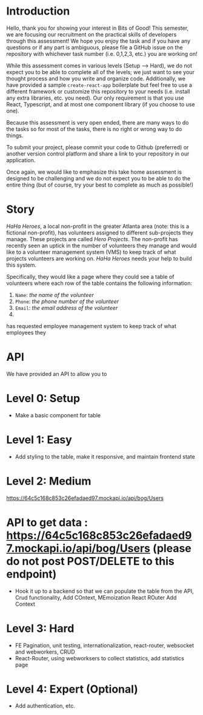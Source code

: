# Introduction 
Hello, thank you for showing your interest in Bits of Good! This semester, we are focusing our recruitment on the practical skills of developers through this assessment! We hope you enjoy the task and if you have any questions or if any part is ambiguous, please file a GitHub issue on the repository with whichever task number (i.e. 0,1,2,3, etc.) you are working on!

While this assessment comes in various levels (Setup --> Hard), we do not expect you to be able to complete all of the levels; we just want to see your thought process and how you write and organize code. Additionally, we have provided a sample `create-react-app` boilerplate but feel free to use a different framework or customize this repository to your needs (i.e. install any extra libraries, etc. you need). Our only requirement is that you use React, Typescript, and at most one component library (if you choose to use one).

Because this assessment is very open ended, there are many ways to do the tasks so for most of the tasks, there is no right or wrong way to do things.

To submit your project, please commit your code to Github (preferred) or another version control platform and share a link to your repository in our application.

Once again, we would like to emphasize this take home assessment is designed to be challenging and we do not expect you to be able to do the entire thing (but of course, try your best to complete as much as possible!)

# Story
_HaHa Heroes_, a local non-profit in the greater Atlanta area (note: this is a fictional non-profit), has volunteers assigned to different sub-projects they manage. These projects
are called _Hero Projects_. The non-profit has recently seen an uptick in the number of volunteers they manage and would like to a volunteer management system (VMS) to keep track of what projects volunteers are working on. _HaHa Heroes_ needs your help to build this system.

Specifically, they would like a page where they could see a table of volunteers where each row of the table contains the following information:

1. `Name`: _the name of the volunteer_
2. `Phone`: _the phone number of the volunteer_
3. `Email`: _the email address of the volunteer_
4. 


has requested employee management system to keep track of what employees they 


# API
We have provided an API to allow you to 

# Level 0: Setup
* Make a basic component for table

# Level 1: Easy
* Add styling to the table, make it responsive, and maintain frontend state

# Level 2: Medium
https://64c5c168c853c26efadaed97.mockapi.io/api/bog/Users
# API to get data : https://64c5c168c853c26efadaed97.mockapi.io/api/bog/Users (please do not post POST/DELETE to this endpoint)
* Hook it up to a backend so that we can populate the table from the API, Crud functionality, Add COntext, MEmoization
React ROuter Add Context

# Level 3: Hard
* FE Pagination, unit testing, internationalization, react-router, websocket and webworkers, CRUD 
* React-Router, using webworksers to collect statistics, add statistics page

# Level 4: Expert (Optional)
* Add authentication, etc. 
